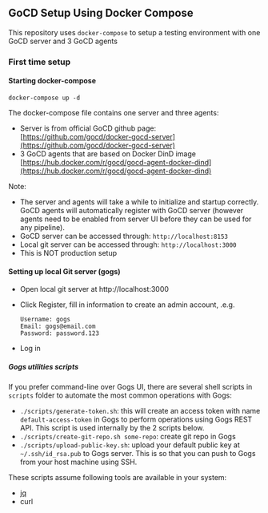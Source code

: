## GoCD Setup Using Docker Compose

This repository uses `docker-compose` to setup a testing environment with one GoCD server and 3 GoCD agents

### First time setup

#### Starting docker-compose

```
docker-compose up -d
```

The docker-compose file contains one server and three agents:
- Server is from official GoCD github page: [https://github.com/gocd/docker-gocd-server](https://github.com/gocd/docker-gocd-server)
- 3 GoCD agents that are based on Docker DinD image [https://hub.docker.com/r/gocd/gocd-agent-docker-dind](https://hub.docker.com/r/gocd/gocd-agent-docker-dind)

Note:
- The server and agents will take a while to initialize and startup correctly. GoCD agents will automatically register with GoCD server (however agents need to be enabled from server UI before they can be used for any pipeline).
- GoCD server can be accessed through: `http://localhost:8153`
- Local git server can be accessed through: `http://localhost:3000`
- This is NOT production setup

#### Setting up local Git server (gogs)

- Open local git server at http://localhost:3000
- Click Register, fill in information to create an admin account, .e.g.

    ```
    Username: gogs
    Email: gogs@email.com
    Password: password.123
    ```

- Log in

##### Gogs utilities scripts

If you prefer command-line over Gogs UI, there are several shell scripts in `scripts` folder to automate the most common operations with Gogs:

- `./scripts/generate-token.sh`: this will create an access token with name `default-access-token` in Gogs to perform operations using Gogs REST API. This script is used internally by the 2 scripts below.
- `./scripts/create-git-repo.sh some-repo`: create git repo in Gogs
- `./scripts/upload-public-key.sh`: upload your default public key at `~/.ssh/id_rsa.pub` to Gogs server. This is so that you can push to Gogs from your host machine using SSH.

These scripts assume following tools are available in your system:

- [jq](https://stedolan.github.io/jq/)
- curl

